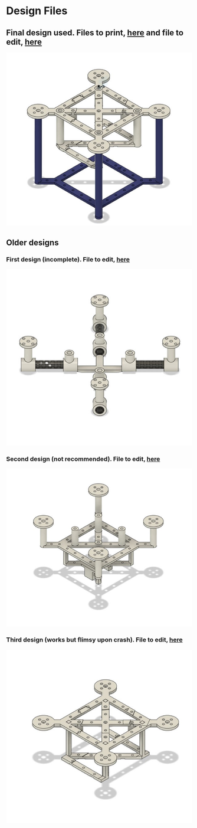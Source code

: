 # Design Files

## Final design used. Files to print, [here](./STL%20Files) and file to edit, [here](./Fusion%20Files/Final%20Frame.f3z)

![](/./Images/f41.jpg)

## Older designs
### First design (incomplete). File to edit, [here](./Fusion%20Files/Final%201.f3z)
![](/./Images/f11.jpg)
### Second design (not recommended). File to edit, [here](./Fusion%20Files/Final%202.f3z)
![](/./Images/f21.jpg)
### Third design (works but flimsy upon crash). File to edit, [here](./Fusion%20Files/Final%203.f3z)
![](/./Images/f31.jpg)

